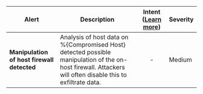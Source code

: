 |Alert|Description|Intent ([Learn more](#intentions))|Severity|
|----|----|:----:|--|
|**Manipulation of host firewall detected**|Analysis of host data on %{Compromised Host} detected possible manipulation of the on-host firewall. Attackers will often disable this to exfiltrate data.|-|Medium|


